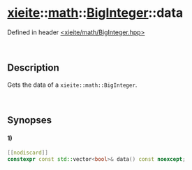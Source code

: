 # [xieite](../../xieite.md)\:\:[math](../../math.md)\:\:[BigInteger](../BigInteger.md)\:\:data
Defined in header [<xieite/math/BigInteger.hpp>](../../../include/xieite/math/BigInteger.hpp)

&nbsp;

## Description
Gets the data of a `xieite::math::BigInteger`.

&nbsp;

## Synopses
#### 1)
```cpp
[[nodiscard]]
constexpr const std::vector<bool>& data() const noexcept;
```
